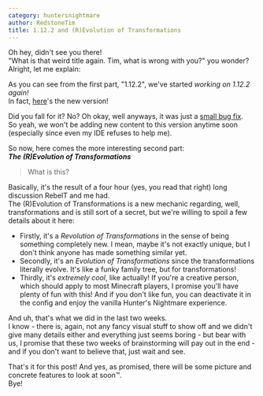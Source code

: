 ```yaml
---
category: huntersnightmare
author: RedstoneTim
title: 1.12.2 and (R)Evolution of Transformations
---
```

Oh hey, didn't see you there!  
"What is that weird title again. Tim, what is wrong with you?" you wonder?  
Alright, let me explain:

As you can see from the first part, "1.12.2", we've started *working on 1.12.2 again!*  
In fact, [here](https://www.curseforge.com/minecraft/mc-mods/hunters-nightmare/files/3384842)'s the new version!

Did you fall for it? No? Oh okay, well anyways, it was just a [small bug fix](https://github.com/TheBlockBox/HuntersNightmare/issues/16).  
So yeah, we won't be adding new content to this version anytime soon
(especially since even my IDE refuses to help me).

So now, here comes the more interesting second part:  
***The (R)Evolution of Transformations***

> What is this?

Basically, it's the result of a four hour (yes, you read that right) long discussion RebelT and me had.  
The (R)Evolution of Transformations is a new mechanic regarding, well, transformations and is still sort of a secret,
but we're willing to spoil a few details about it here:  
- Firstly, it's a *Revolution of Transformations* in the sense of being something completely new. I mean, maybe it's not exactly unique, but I don't think anyone has made something similar yet.  
- Secondly, it's an *Evolution of Transformations* since the transformations literally evolve. It's like a funky family tree, but for transformations!  
- Thirdly, it's *extremely cool*, like actually! If you're a creative person, which should apply to most Minecraft players, I promise you'll have plenty of fun with this! And if you don't like fun, you can deactivate it in the config and enjoy the vanilla Hunter's Nightmare experience.

And uh, that's what we did in the last two weeks.  
I know - there is, again, not any fancy visual stuff to show off and we didn't give many details either and everything just seems boring -
but bear with us, I promise that these two weeks of brainstorming will pay out in the end - and if you don't want to believe that, just wait and see.

That's it for this post! And yes, as promised, there will be some picture and concrete features to look at soon™.  
Bye!